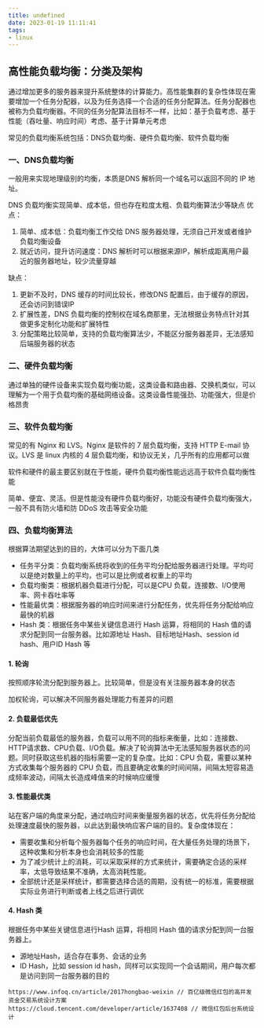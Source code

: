 ```yaml
---
title: undefined
date: 2023-01-19 11:11:41
tags:
- linux
---
```


## 高性能负载均衡：分类及架构

通过增加更多的服务器来提升系统整体的计算能力。高性能集群的复杂性体现在需要增加一个任务分配器，以及为任务选择一个合适的任务分配算法。任务分配器也被称为负载均衡器。不同的任务分配算法目标不一样，比如：基于负载考虑、基于性能（吞吐量、响应时间）考虑、基于计算单元考虑

常见的负载均衡系统包括：DNS负载均衡、硬件负载均衡、软件负载均衡

### 一、DNS负载均衡

一般用来实现地理级别的均衡，本质是DNS 解析同一个域名可以返回不同的 IP 地址。

DNS 负载均衡实现简单、成本低，但也存在粒度太粗、负载均衡算法少等缺点
优点：

1. 简单、成本低：负载均衡工作交给 DNS 服务器处理，无须自己开发或者维护负载均衡设备
2. 就近访问，提升访问速度：DNS 解析时可以根据来源IP，解析成距离用户最近的服务器地址，较少流量穿越

缺点：

1. 更新不及时，DNS 缓存的时间比较长，修改DNS 配置后，由于缓存的原因，还会访问到错误IP
2. 扩展性差，DNS 负载均衡的控制权在域名商那里，无法根据业务特点针对其做更多定制化功能和扩展特性
3. 分配策略比较简单，支持的负载均衡算法少，不能区分服务器差异，无法感知后端服务器的状态

### 二、硬件负载均衡

通过单独的硬件设备来实现负载均衡功能，这类设备和路由器、交换机类似，可以理解为一个用于负载均衡的基础网络设备。这类设备性能强劲、功能强大，但是价格昂贵

### 三、软件负载均衡

常见的有 Nginx 和 LVS。Nginx 是软件的 7 层负载均衡，支持 HTTP E-mail 协议。LVS 是 linux 内核的 4 层负载均衡，和协议无关，几乎所有的应用都可以做

软件和硬件的最主要区别就在于性能，硬件负载均衡性能远远高于软件负载均衡性能

简单、便宜、灵活。但是性能没有硬件负载均衡好，功能没有硬件负载均衡强大，一般不具有防火墙和防 DDoS 攻击等安全功能

### 四、负载均衡算法

根据算法期望达到的目的，大体可以分为下面几类

- 任务平分类：负载均衡系统将收到的任务平均分配给服务器进行处理。平均可以是绝对数量上的平均，也可以是比例或者权重上的平均
- 负载均衡类：根据机器负载进行分配，可以是CPU 负载，连接数、I/O使用率、网卡吞吐率等
- 性能最优类：根据服务器的响应时间来进行分配任务，优先将任务分配给响应最快的机器
- Hash 类：根据任务中某些关键信息进行 Hash 运算，将相同的 Hash 值的请求分配到同一台服务器。比如源地址 Hash、目标地址Hash、session id hash、用户ID Hash 等

#### 1. 轮询

按照顺序轮流分配到服务器上。比较简单，但是没有关注服务器本身的状态

加权轮询，可以解决不同服务器处理能力有差异的问题

#### 2. 负载最低优先

分配当前负载最低的服务器，负载可以用不同的指标来衡量，比如：连接数、HTTP请求数、CPU负载、I/O负载。解决了轮询算法中无法感知服务器状态的问题。同时获取这些机器的指标需要一定的复杂度。比如：CPU 负载，需要以某种方式收集每个服务器的 CPU 负载，而且要确定收集的时间间隔，间隔太短容易造成频率波动，间隔太长造成峰值来的时候响应缓慢

#### 3. 性能最优类

站在客户端的角度来分配，通过响应时间来衡量服务器的状态，优先将任务分配给处理速度最快的服务器，以此达到最快响应客户端的目的。复杂度体现在：

- 需要收集和分析每个服务器每个任务的响应时间，在大量任务处理的场景下，这种收集和分析本身也会消耗较多的性能
- 为了减少统计上的消耗，可以采取采样的方式来统计，需要确定合适的采样率，太低导致结果不准确，太高消耗性能。
- 全部统计还是采样统计，都需要选择合适的周期，没有统一的标准，需要根据实际业务进行判断或者上线之后进行调优

#### 4. Hash 类

根据任务中某些关键信息进行Hash 运算，将相同 Hash 值的请求分配到同一台服务器上。

- 源地址Hash，适合存在事务、会话的业务
- ID Hash，比如 session id hash，同样可以实现同一个会话期间，用户每次都是访问到同一台服务器的目的

```
https://www.infoq.cn/article/2017hongbao-weixin // 百亿级微信红包的高并发资金交易系统设计方案
https://cloud.tencent.com/developer/article/1637408 // 微信红包后台系统设计
```



